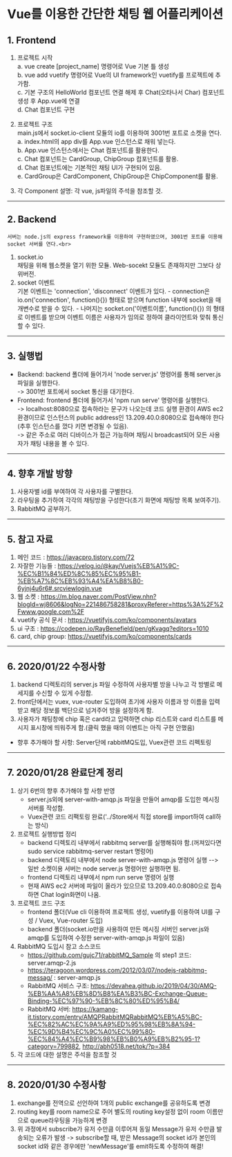 # Vue를 이용한 간단한 채팅 웹 어플리케이션
## 1. Frontend
1. 프로젝트 시작<br>
    a. vue create [project_name] 명령어로 Vue 기본 틀 생성<br>
    b. vue add vuetify 명령어로 Vue의 UI framework인 vuetify를 프로젝트에 추가함.<br>
    c. 기본 구조의 HelloWorld 컴포넌트 연결 해제 후 Chat(오타나서 Char) 컴포넌트 생성 후 App.vue에 연결<br>
    d. Chat 컴포넌트 구현<br>

2. 프로젝트 구조<br>
    main.js에서 socket.io-client 모듈의 io를 이용하여 3001번 포트로 소켓을 연다.<br>
    a. index.html의 app div를 App.vue 인스턴스로 채워 넣는다.<br>
    b. App.vue 인스턴스에서는 Chat 컴포넌트를 활용한다.<br>
    c. Chat 컴포넌트는 CardGroup, ChipGroup 컴포넌트를 활용.<br>
    d. Chat 컴포넌트에는 기본적인 채팅 UI가 구현되어 있음.<br>
    e. CardGroup은 CardComponent, ChipGroup은 ChipComponent를 활용.<br>
3. 각 Component 설명: 각 vue, js파일의 주석을 참조할 것.
<hr/>

## 2. Backend
    서버는 node.js의 express framework를 이용하여 구현하였으며, 3001번 포트를 이용해 socket 서버를 연다.<br>
1. socket.io<br>
    채팅을 위해 웹소켓을 열기 위한 모듈. Web-socekt 모듈도 존재하지만 그보다 상위버전.<br>
2. socket 이벤트<br>
    기본 이벤트는 'connection', 'disconnect' 이벤트가 있다.
        - connection은 io.on('connection', function(){}) 형태로 받으며 function 내부에 socket을 매개변수로 받을 수 있다.
        - 나머지는 socket.on('이벤트이름', function(){}) 의 형태로 이벤트를 받으며 이벤트 이름은 사용자가 임의로 정하여 클라이언트와 맞춰 통신할 수 있다.<br>
<hr/>

## 3. 실행법
- Backend: backend 폴더에 들어가서 'node server.js' 명령어를 통해 server.js 파일을 실행한다.<br>
 -> 3001번 포트에서 socket 통신을 대기한다.<br>
- Frontend: frontend 폴더에 들어가서 'npm run serve' 명령어를 실행한다.<br>
 -> localhost:8080으로 접속하라는 문구가 나오는데 코드 실행 환경이 AWS ec2환경이므로 인스턴스의 public address인 13.209.40.0:8080으로 접속해야 한다(추후 인스턴스를 껐다 키면 변경될 수 있음).<br>
  -> 같은 주소로 여러 디바이스가 접근 가능하며 채팅시 broadcast되어 모든 사용자가 채팅 내용을 볼 수 있다.<br>
<hr/>

## 4. 향후 개발 방향
1. 사용자별 id를 부여하여 각 사용자를 구별한다.<br>
2. 라우팅을 추가하여 각각의 채팅방을 구성한다(초기 화면에 채팅방 목록 보여주기).<br>
3. RabbitMQ 공부하기.<br>
<hr/>

## 5. 참고 자료
1. 메인 코드 : https://javacpro.tistory.com/72
2. 자잘한 기능들 : https://velog.io/@kay/Vuejs%EB%A1%9C-%EC%B1%84%ED%8C%85%EC%95%B1-%EB%A7%8C%EB%93%A4%EA%B8%B0-6yjnj4u6r6#.srcviewlogin.vue
3. 웹 소켓 : https://m.blog.naver.com/PostView.nhn?blogId=wj8606&logNo=221486758281&proxyReferer=https%3A%2F%2Fwww.google.com%2F
4. vuetify 공식 문서 : https://vuetifyjs.com/ko/components/avatars
5. ui 구조 : https://codepen.io/RayBenefield/pen/gKvagq?editors=1010
6. card, chip group: https://vuetifyjs.com/ko/components/cards
<hr/>

## 6. 2020/01/22 수정사항
1. backend 디렉토리의 server.js 파일 수정하여 사용자별 방을 나누고 각 방별로 메세지를 수신할 수 있게 수정함.
2. front단에서는 vuex, vue-router 도입하여 초기에 사용자 이름과 방 이름을 입력받고 해당 정보를 백단으로 넘겨주어 방을 설정하게 함.
3. 사용자가 채팅창에 chip 혹은 card라고 입력하면 chip 리스트와 card 리스트를 메시지 표시창에 띄워주게 함.(클릭 했을 때의 이벤트는 아직 구현 안했음)
- 향후 추가해야 할 사항: Server단에 rabbitMQ도입, Vuex관련 코드 리펙토링
<hr/>

## 7. 2020/01/28 완료단계 정리
1. 상기 6번의 향후 추가해야 할 사항 반영
    - server.js외에 server-with-amqp.js 파일을 만들어 amqp를 도입한 메시징 서버를 작성함.
    - Vuex관련 코드 리팩토링 완료('../Store에서 직접 store를 import하여 call하는 방식)
2. 프로젝트 실행방법 정리
    - backend 디렉토리 내부에서 rabbitmq server를 실행해줘야 함.(꺼져있다면 sudo service rabbitmq-server restart 명렁어)
    - backend 디렉토리 내부에서 node server-with-amqp.js 명령어 실행 --> 일반 소켓이용 서버는 node server.js 명령어만 실행하면 됨.
    - frontend 디렉토리 내부에서 npm run serve 명령어 실행
    - 현재 AWS ec2 서버에 파일이 올라가 있으므로 13.209.40.0:8080으로 접속하면 Chat login화면이 나옴.
3. 프로젝트 코드 구조
    - frontend 폴더(Vue cli 이용하여 프로젝트 생성, vuetify를 이용하여 UI를 구성 / Vuex, Vue-router 도입)
    - backend 폴더(socket.io만을 사용하여 만든 메시징 서버인 server.js와 amqp를 도입하여 수정한 server-with-amqp.js 파일이 있음)
4. RabbitMQ 도입시 참고 소스코드
    - https://github.com/gujc71/rabbitMQ_Sample 의 step1 코드: server.amqp-2.js
    - https://teragoon.wordpress.com/2012/03/07/nodejs-rabbitmq-messag/ : server-amqp.js
    - RabbitMQ 서비스 구조: https://devahea.github.io/2019/04/30/AMQ-%EB%AA%A8%EB%8D%B8%EA%B3%BC-Exchange-Queue-Binding-%EC%97%90-%EB%8C%80%ED%95%B4/
    - RabbitMQ 서버: https://kamang-it.tistory.com/entry/AMQPRabbitMQRabbitMQ%EB%A5%BC-%EC%82%AC%EC%9A%A9%ED%95%98%EB%8A%94-%EC%9D%B4%EC%9C%A0%EC%99%80-%EC%84%A4%EC%B9%98%EB%B0%A9%EB%B2%95-1?category=799882, http://abh0518.net/tok/?p=384
5. 각 코드에 대한 설명은 주석을 참조할 것
<hr/>

## 8. 2020/01/30 수정사항
1. exchange를 전역으로 선언하여 1개의 public exchange를 공유하도록 변경
2. routing key를 room name으로 주어 별도의 routing key설정 없이 room 이름만으로 queue라우팅을 가능하게 변경
3. 위 과정에서 subscribe가 유저 수만큼 이루어져 동일 Message가 유저 수만큼 발송되는 오류가 발생
    -> subscribe할 때, 받은 Message의 socket id가 본인의 socket id와 같은 경우에만 'newMessage'를 emit하도록 수정하여 해결!
